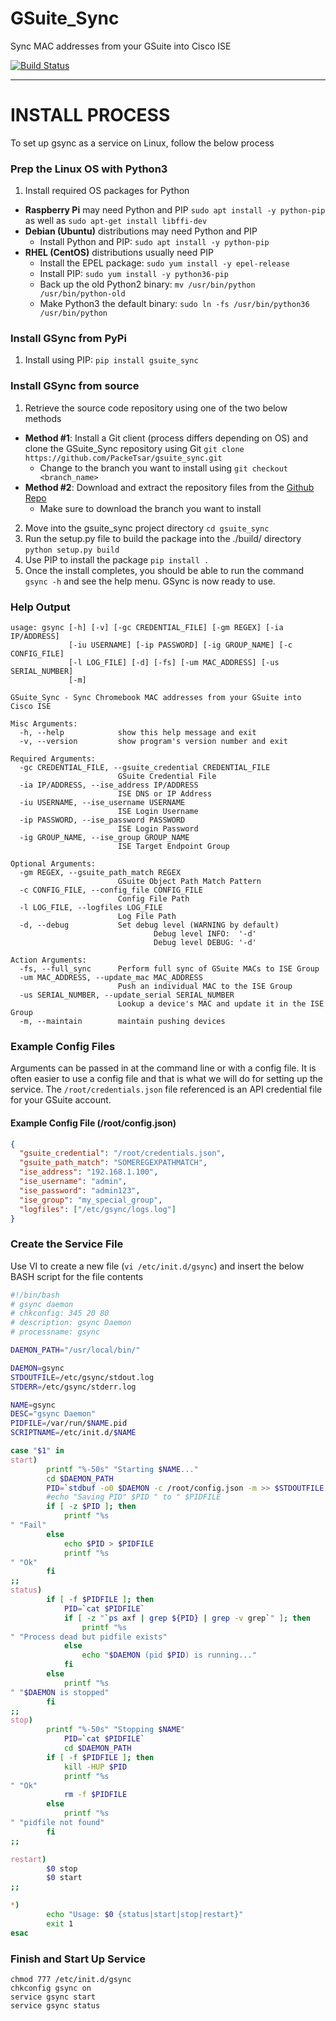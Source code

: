 # GSuite_Sync
Sync MAC addresses from your GSuite into Cisco ISE

[![Build Status](https://travis-ci.org/PackeTsar/gsuite_sync.svg?branch=master)](https://travis-ci.org/PackeTsar/gsuite_sync)




-----------------------------------------
#   INSTALL PROCESS   ###
To set up gsync as a service on Linux, follow the below process


### Prep the Linux OS with Python3
1. Install required OS packages for Python
  - **Raspberry Pi** may need Python and PIP `sudo apt install -y python-pip` as well as `sudo apt-get install libffi-dev`
  - **Debian (Ubuntu)** distributions may need Python and PIP
    - Install Python and PIP: `sudo apt install -y python-pip`
  - **RHEL (CentOS)** distributions usually need PIP
    - Install the EPEL package: `sudo yum install -y epel-release`
    - Install PIP: `sudo yum install -y python36-pip`
    - Back up the old Python2 binary: `mv /usr/bin/python /usr/bin/python-old`
    - Make Python3 the default binary: `sudo ln -fs /usr/bin/python36 /usr/bin/python`


### Install GSync from PyPi
1. Install using PIP: `pip install gsuite_sync`


### Install GSync from source
1. Retrieve the source code repository using one of the two below methods
  - **Method #1**: Install a Git client (process differs depending on OS) and clone the GSuite_Sync repository using Git `git clone https://github.com/PackeTsar/gsuite_sync.git`
    - Change to the branch you want to install using `git checkout <branch_name>`
  - **Method #2**: Download and extract the repository files from the [Github Repo](https://github.com/PackeTsar/gsuite_sync)
    - Make sure to download the branch you want to install
2. Move into the gsuite_sync project directory `cd gsuite_sync`
3. Run the setup.py file to build the package into the ./build/ directory `python setup.py build`
4. Use PIP to install the package `pip install .`
5. Once the install completes, you should be able to run the command `gsync -h` and see the help menu. GSync is now ready to use.


### Help Output
```
usage: gsync [-h] [-v] [-gc CREDENTIAL_FILE] [-gm REGEX] [-ia IP/ADDRESS]
             [-iu USERNAME] [-ip PASSWORD] [-ig GROUP_NAME] [-c CONFIG_FILE]
             [-l LOG_FILE] [-d] [-fs] [-um MAC_ADDRESS] [-us SERIAL_NUMBER]
             [-m]

GSuite_Sync - Sync Chromebook MAC addresses from your GSuite into Cisco ISE

Misc Arguments:
  -h, --help            show this help message and exit
  -v, --version         show program's version number and exit

Required Arguments:
  -gc CREDENTIAL_FILE, --gsuite_credential CREDENTIAL_FILE
                        GSuite Credential File
  -ia IP/ADDRESS, --ise_address IP/ADDRESS
                        ISE DNS or IP Address
  -iu USERNAME, --ise_username USERNAME
                        ISE Login Username
  -ip PASSWORD, --ise_password PASSWORD
                        ISE Login Password
  -ig GROUP_NAME, --ise_group GROUP_NAME
                        ISE Target Endpoint Group

Optional Arguments:
  -gm REGEX, --gsuite_path_match REGEX
                        GSuite Object Path Match Pattern
  -c CONFIG_FILE, --config_file CONFIG_FILE
                        Config File Path
  -l LOG_FILE, --logfiles LOG_FILE
                        Log File Path
  -d, --debug           Set debug level (WARNING by default)
                                Debug level INFO:  '-d'
                                Debug level DEBUG: '-d'

Action Arguments:
  -fs, --full_sync      Perform full sync of GSuite MACs to ISE Group
  -um MAC_ADDRESS, --update_mac MAC_ADDRESS
                        Push an individual MAC to the ISE Group
  -us SERIAL_NUMBER, --update_serial SERIAL_NUMBER
                        Lookup a device's MAC and update it in the ISE Group
  -m, --maintain        maintain pushing devices
```

### Example Config Files
Arguments can be passed in at the command line or with a config file. It is often easier to use a config file and that is what we will do for setting up the service. The `/root/credentials.json` file referenced is an API credential file for your GSuite account.

#### Example Config File (/root/config.json)
```json
{
  "gsuite_credential": "/root/credentials.json",
  "gsuite_path_match": "SOMEREGEXPATHMATCH",
  "ise_address": "192.168.1.100",
  "ise_username": "admin",
  "ise_password": "admin123",
  "ise_group": "my_special_group",
  "logfiles": ["/etc/gsync/logs.log"]
}
```

### Create the Service File

Use VI to create a new file (`vi /etc/init.d/gsync`) and insert the below BASH script for the file contents

```sh
#!/bin/bash
# gsync daemon
# chkconfig: 345 20 80
# description: gsync Daemon
# processname: gsync

DAEMON_PATH="/usr/local/bin/"

DAEMON=gsync
STDOUTFILE=/etc/gsync/stdout.log
STDERR=/etc/gsync/stderr.log

NAME=gsync
DESC="gsync Daemon"
PIDFILE=/var/run/$NAME.pid
SCRIPTNAME=/etc/init.d/$NAME

case "$1" in
start)
        printf "%-50s" "Starting $NAME..."
        cd $DAEMON_PATH
        PID=`stdbuf -o0 $DAEMON -c /root/config.json -m >> $STDOUTFILE 2>>$STDERR & echo $!`
        #echo "Saving PID" $PID " to " $PIDFILE
        if [ -z $PID ]; then
            printf "%s
" "Fail"
        else
            echo $PID > $PIDFILE
            printf "%s
" "Ok"
        fi
;;
status)
        if [ -f $PIDFILE ]; then
            PID=`cat $PIDFILE`
            if [ -z "`ps axf | grep ${PID} | grep -v grep`" ]; then
                printf "%s
" "Process dead but pidfile exists"
            else
                echo "$DAEMON (pid $PID) is running..."
            fi
        else
            printf "%s
" "$DAEMON is stopped"
        fi
;;
stop)
        printf "%-50s" "Stopping $NAME"
            PID=`cat $PIDFILE`
            cd $DAEMON_PATH
        if [ -f $PIDFILE ]; then
            kill -HUP $PID
            printf "%s
" "Ok"
            rm -f $PIDFILE
        else
            printf "%s
" "pidfile not found"
        fi
;;

restart)
        $0 stop
        $0 start
;;

*)
        echo "Usage: $0 {status|start|stop|restart}"
        exit 1
esac

```



### Finish and Start Up Service
```
chmod 777 /etc/init.d/gsync
chkconfig gsync on
service gsync start
service gsync status
```
